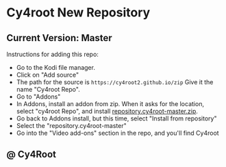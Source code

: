 # Cy4root  New Repository 
## Current Version: Master

Instructions for adding this repo:



<p align="left">
  <ul>
    <li>Go to the Kodi file manager.</li>
    <li>Click on "Add source"</li>
    <li>The path for the source is <code>https://cy4root2.github.io/zip</code> Give it the name "Cy4root Repo".</li>
    <li>Go to "Addons"</li>
    <li>In Addons, install an addon from zip.  When it asks for the location, select "cy4root Repo", and install <a href="repository.cy4root-master.zip">repository.cy4root-master.zip</a>.</li>
    <li>Go back to Addons install, but this time, select "Install from repository"</li>
    <li>Select the "repository.cy4root-master"</li>
    <li>Go into the "Video add-ons" section in the repo, and you'll find Cy4root</li>
  </ul>
</p>

## @ Cy4Root











